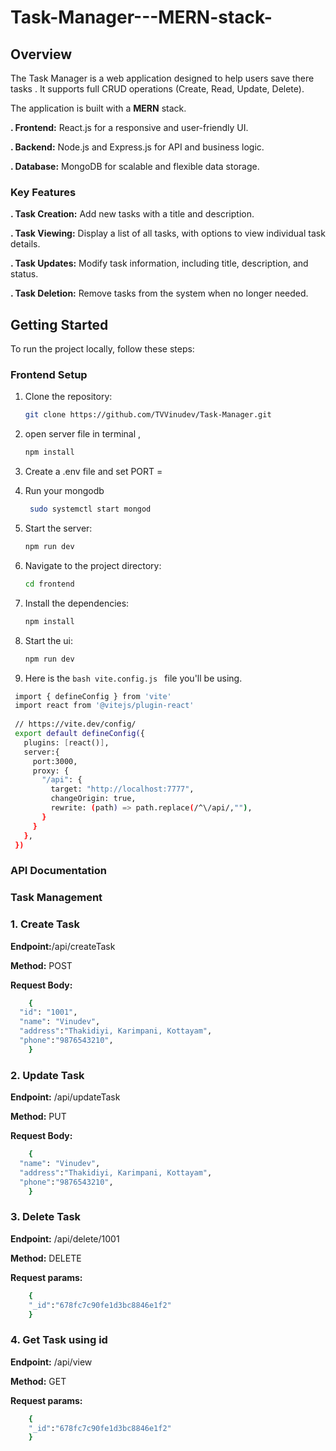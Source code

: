 # Task-Manager---MERN-stack-

## Overview
The Task Manager is a web application designed to help users save there tasks . It supports full CRUD operations (Create, Read, Update, Delete).


The application is built with a **MERN** stack.

**. Frontend:** React.js for a responsive and user-friendly UI.


**. Backend:** Node.js and Express.js for API and business logic.

**. Database:** MongoDB for scalable and flexible data storage.

### Key Features

**. Task Creation:** Add new tasks with a title and description.


**. Task Viewing:** Display a list of all tasks, with options to view individual task details.

**. Task Updates:** Modify task information, including title, description, and status.

**. Task Deletion:** Remove tasks from the system when no longer needed.


## Getting Started

To run the project locally, follow these steps:

### Frontend Setup

1. Clone the repository:
    ```bash
    git clone https://github.com/TVVinudev/Task-Manager.git
    ```
2. open server file in terminal ,
   ```bash
   npm install
   ```
3. Create a .env file and set
    PORT = <your port number>

4. Run your mongodb
   ```bash
    sudo systemctl start mongod
   ```

6. Start the server:
    ```bash
    npm run dev
    ```
7. Navigate to the project directory:
    ```bash
    cd frontend
    ```
8. Install the dependencies:
    ```bash
    npm install
    ```
    
10. Start the ui:
    ```bash
    npm run dev
    ```
    
11. Here is the ```bash vite.config.js ``` file you'll be using.
   
   ```bash
    import { defineConfig } from 'vite'
    import react from '@vitejs/plugin-react'
    
    // https://vite.dev/config/
    export default defineConfig({
      plugins: [react()],
      server:{
        port:3000, 
        proxy: {
          "/api": {
            target: "http://localhost:7777",
            changeOrigin: true,
            rewrite: (path) => path.replace(/^\/api/,""),
          }
        }
      },
    })
   ```

### API Documentation
### Task Management
### 1. Create Task


**Endpoint:**/api/createTask

**Method:** POST


**Request Body:**
```bash
    {
  "id": "1001",
  "name": "Vinudev",
  "address":"Thakidiyi, Karimpani, Kottayam",
  "phone":"9876543210",
    }
```
### 2. Update Task

**Endpoint:** /api/updateTask

**Method:** PUT

**Request Body:**
```bash
    {
  "name": "Vinudev",
  "address":"Thakidiyi, Karimpani, Kottayam",
  "phone":"9876543210",
    }
```
### 3. Delete Task

**Endpoint:** /api/delete/1001


**Method:** DELETE

**Request params:**
```bash
    {
    "_id":"678fc7c90fe1d3bc8846e1f2"
    }
```
### 4. Get Task using id

**Endpoint:** /api/view

**Method:** GET

**Request params:**
```bash
    {
    "_id":"678fc7c90fe1d3bc8846e1f2"
    }
```
